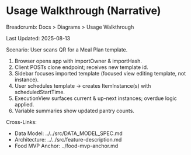 # Usage Walkthrough (Narrative)

Breadcrumb: Docs > Diagrams > Usage Walkthrough

Last Updated: 2025-08-13

Scenario: User scans QR for a Meal Plan template.
1. Browser opens app with importOwner & importHash.
2. Client POSTs clone endpoint; receives new template id.
3. Sidebar focuses imported template (focused view editing template, not instance).
4. User schedules template -> creates ItemInstance(s) with scheduledStartTime.
5. ExecutionView surfaces current & up-next instances; overdue logic applied.
6. Variable summaries show updated pantry counts.

Cross-Links:
- Data Model: ../../src/DATA_MODEL_SPEC.md
- Architecture: ../../src/feature-description.md
- Food MVP Anchor: ../food-mvp-anchor.md

